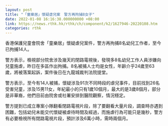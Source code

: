 ```yaml
---
layout: post
title: "「童樂居」懷疑虐兒案　警方再拘捕8女子"
date: 2022-01-08 16:16:38.000000000 +08:00
link: https://news.rthk.hk/rthk/ch/component/k2/1627946-20220108.htm
categories: rthk
---
```


香港保護兒童會院舍「童樂居」懷疑虐兒案件，警方再拘捕8名幼兒工作者，至今已拘捕14人。

警方表示，檢視部分院舍涉及幾天的閉路電視後，發現多8名幼兒工作人員涉嫌向兒童施虐，昨日在多區作出拘捕。8名被捕人士均是女性，年齡介乎24歲至63歲，將被落案起訴，案件後日在九龍城裁判法院提堂。

警方表示，至今有14人被捕，懷疑涉及91次不同時段的虐兒事件，目前找到26名受害兒童，涉及15男11女，年紀最小的只有1歲10個月，最大的是3歲8個月，部分是非華裔，他們目前由院舍或社署安排到醫院觀察，情況穩定。

警方提到已成立專案小隊翻看閉路電視片段，除了要翻看大量片段，調查時亦遇到困難，包括幼兒未能交代懷疑被虐待時間及經過，而施虐行為可能只是幾秒，警方有必要檢視所有閉路電視片段，預計涉及6萬小時，需時兩個月。
